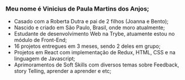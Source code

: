 ### Meu nome é Vinicius de Paula Martins dos Anjos;
* Casado com a Roberta Dutra e pai de 2 filhos (Joanna e Bento);
* Nascido e criado em São Paulo, Brasil, onde moro atualmente;
* Estudante de desenvolvimento Web na Trybe, atuamente estou no módulo de Front-End;
* 16 projetos entregues em 3 meses, sendo 2 deles em grupo;
* Projetos em React com implementação de Redux, HTML, CSS e na linguagem de Javascript;
* Aprimoramentos de Soft Skills com diversos temas sobre Feedback, story Telling, aprender a aprender e etc;

